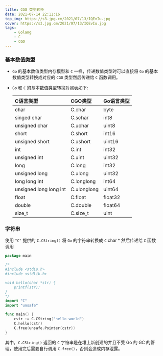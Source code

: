 ```yaml
---
title: CGO 类型转换
date: 2021-07-14 22:11:16
top_img: https://s3.jpg.cm/2021/07/13/IQEvIu.jpg
cover: https://s3.jpg.cm/2021/07/13/IQEvIu.jpg
tags: 
    - Golang
    - C
    - CGO
---
```


### 基本数值类型

* `Go` 的基本数值类型内存模型和 `C` 一样，传递数值类型时可以直接将 `Go` 的基本数值类型转换成对应的 `CGO` 类型然后传递给 `C` 函数调用。

* `Go` 和 `C` 的基本数值类型转换对照表如下:

    | C语言类型              | CGO类型     | Go语言类型 |
    | :--------------------- | :---------- | :--------- |
    | char                   | C.char      | byte       |
    | singed char            | C.schar     | int8       |
    | unsigned char          | C.uchar     | uint8      |
    | short                  | C.short     | int16      |
    | unsigned short         | C.ushort    | uint16     |
    | int                    | C.int       | int32      |
    | unsigned int           | C.uint      | uint32     |
    | long                   | C.long      | int32      |
    | unsigned long          | C.ulong     | uint32     |
    | long long int          | C.longlong  | int64      |
    | unsigned long long int | C.ulonglong | uint64     |
    | float                  | C.float     | float32    |
    | double                 | C.double    | float64    |
    | size_t                 | C.size_t    | uint       |

### 字符串
使用 `"C"` 提供的 `C.CString()` 将 `Go` 的字符串转换成 `C` char * 然后传递给 `C` 函数调用
```go
package main

/*
#include <stdio.h>
#include <stdlib.h>

void hello(char *str) {
	printf(str);
}
*/
import "C"
import "unsafe"

func main() {
	cstr := C.CString("hello world")
	C.hello(cstr)
	C.free(unsafe.Pointer(cstr))
}
```
其中，`C.CString()` 返回的 `C` 字符串是在堆上新创建的并且不受 Go 的 GC 的管理，使用完后需要自行调用 `C.free()`，否则会造成内存泄露。